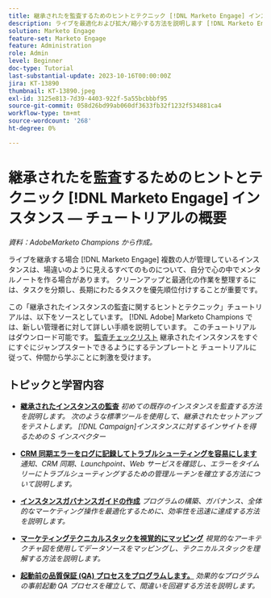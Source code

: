 ```yaml
---
title: 継承されたを監査するためのヒントとテクニック [!DNL Marketo Engage] インスタンス
description: ライブを最適化および拡大/縮小する方法を説明します [!DNL Marketo Engage] 継承したインスタンス。
solution: Marketo Engage
feature-set: Marketo Engage
feature: Administration
role: Admin
level: Beginner
doc-type: Tutorial
last-substantial-update: 2023-10-16T00:00:00Z
jira: KT-13890
thumbnail: KT-13890.jpeg
exl-id: 3125e813-7d39-4403-922f-5a55bcbbbf95
source-git-commit: 058d26bd99ab060df3633fb32f1232f534881ca4
workflow-type: tm+mt
source-wordcount: '268'
ht-degree: 0%

---
```


# 継承されたを監査するためのヒントとテクニック [!DNL Marketo Engage] インスタンス — チュートリアルの概要

*資料：AdobeMarketo Champions から作成。*

ライブを継承する場合 [!DNL Marketo Engage] 複数の人が管理しているインスタンスは、場違いのように見えるすべてのものについて、自分で心の中でメンタルノートを作る場合があります。 クリーンアップと最適化の作業を整理するには、タスクを分類し、長期にわたるタスクを優先順位付けすることが重要です。

この「継承されたインスタンスの監査に関するヒントとテクニック」チュートリアルは、以下をソースとしています。 [!DNL Adobe] Marketo Champions では、新しい管理者に対して詳しい手順を説明しています。 このチュートリアルはダウンロード可能です。 [監査チェックリスト](https://experienceleague.adobe.com/docs/marketo/using/getting-started-with-marketo/inheriting-a-marketo-engage-instance/where-to-start.html) 継承されたインスタンスをすぐにすぐにジャンプスタートできるようにするテンプレートと チュートリアルに従って、仲間から学ぶことに刺激を受けます。

## トピックと学習内容

* **[継承されたインスタンスの監査](/help/marketo-tutorial-inherited-instance/audit-an-inherted-instance.md)**
  *初めての既存のインスタンスを監査する方法を説明します。 次のような標準ツールを使用して、継承されたセットアップをテストします。 [!DNL Campaign]インスタンスに対するインサイトを得るための S インスペクター*

* **[CRM 同期エラーをログに記録してトラブルシューティングを容易にします](/help/marketo-tutorial-inherited-instance/log-crm-sync-errors-for-easy-troubleshooting.md)**
  *通知、CRM 同期、Launchpoint、Web サービスを確認し、エラーをタイムリーにトラブルシューティングするための管理ルーチンを確立する方法について説明します。*

* **[インスタンスガバナンスガイドの作成](/help/marketo-tutorial-inherited-instance/develop-an-instance-governance-guide.md)**
  *プログラムの構築、ガバナンス、全体的なマーケティング操作を最適化するために、効率性を迅速に達成する方法を説明します。*

* **[マーケティングテクニカルスタックを視覚的にマッピング](/help/marketo-tutorial-inherited-instance/create-a-visual-data-flow-diagram.md)**
  *視覚的なアーキテクチャ図を使用してデータソースをマッピングし、テクニカルスタックを理解する方法を説明します。*

* **[起動前の品質保証 (QA) プロセスをプログラムします。](/help/marketo-tutorial-inherited-instance/essential-program-pre-launch-qa.md)**
  *効果的なプログラムの事前起動 QA プロセスを確立して、間違いを回避する方法を説明します。*
